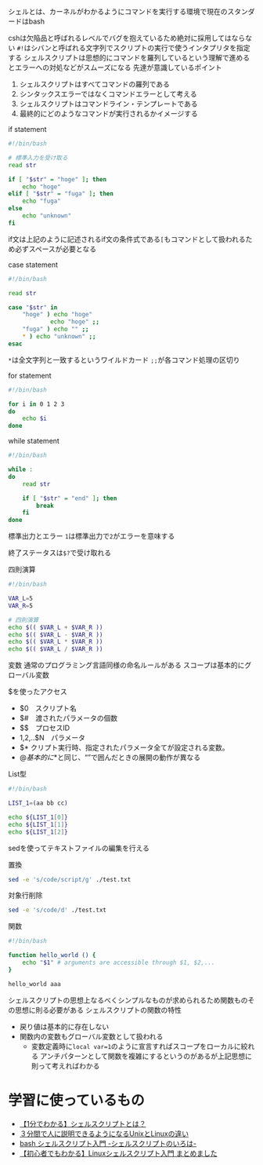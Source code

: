 シェルとは、カーネルがわかるようにコマンドを実行する環境で現在のスタンダードはbash


cshは欠陥品と呼ばれるレベルでバグを抱えているため絶対に採用してはならない
`#!`はシバンと呼ばれる文字列でスクリプトの実行で使うインタプリタを指定する
シェルスクリプトは思想的にコマンドを羅列しているという理解で進めるとエラーへの対処などがスムーズになる
先達が意識しているポイント
1. シェルスクリプトはすべてコマンドの羅列である
2. シンタックスエラーではなくコマンドエラーとして考える
3. シェルスクリプトはコマンドライン・テンプレートである
4. 最終的にどのようなコマンドが実行されるかイメージする


if statement
```sh
#!/bin/bash

# 標準入力を受け取る
read str

if [ "$str" = "hoge" ]; then
    echo "hoge"
elif [ "$str" = "fuga" ]; then
    echo "fuga"
else
    echo "unknown"
fi
```
if文は上記のように記述されるif文の条件式である`[`もコマンドとして扱われるため必ずスペースが必要となる

case statement
```sh
#!/bin/bash

read str

case "$str" in
    "hoge" ) echo "hoge"
            echo "hoge" ;;
    "fuga" ) echo "" ;;
    * ) echo "unknown" ;;
esac
```
`*`は全文字列と一致するというワイルドカード
`;;`が各コマンド処理の区切り

for statement
```sh
#!/bin/bash

for i in 0 1 2 3
do
    echo $i
done
```

while statement
```sh
#!/bin/bash

while :
do
    read str

    if [ "$str" = "end" ]; then
        break
    fi
done
```


標準出力とエラー
`1`は標準出力で`2`がエラーを意味する

終了ステータスは`$?`で受け取れる

四則演算
```sh
#!/bin/bash

VAR_L=5
VAR_R=5

# 四則演算
echo $(( $VAR_L + $VAR_R ))
echo $(( $VAR_L - $VAR_R ))
echo $(( $VAR_L * $VAR_R ))
echo $(( $VAR_L / $VAR_R ))

```

変数
通常のプログラミング言語同様の命名ルールがある
スコープは基本的にグローバル変数

$を使ったアクセス
- $0　スクリプト名
- $#　渡されたパラメータの個数
- $$　プロセスID
- $1,$2,..$N　パラメータ
- $* クリプト実行時、指定されたパラメータ全てが設定される変数。
- $@　基本的に$*と同じ、“”で囲んだときの展開の動作が異なる

List型
```sh
#!/bin/bash

LIST_1=(aa bb cc)

echo ${LIST_1[0]}
echo ${LIST_1[1]}
echo ${LIST_1[2]}
```

sedを使ってテキストファイルの編集を行える

置換
```sh
sed -e 's/code/script/g' ./test.txt
```

対象行削除
```sh
sed -e 's/code/d' ./test.txt
```

関数
```sh
#!/bin/bash

function hello_world () {
    echo "$1" # arguments are accessible through $1, $2,...
}

hello_world aaa
```
シェルスクリプトの思想上なるべくシンプルなものが求められるため関数ものその思想に則る必要がある
シェルスクリプトの関数の特性
- 戻り値は基本的に存在しない
- 関数内の変数もグローバル変数として扱われる
  - 変数定義時に`local var=1`のように宣言すればスコープをローカルに絞れる
アンチパターンとして関数を複雑にするというのがあるが上記思想に則って考えればわかる

# 学習に使っているもの
- [【1分でわかる】シェルスクリプトとは？](https://eng-entrance.com/linux-shellscript-what)
- [３分間で人に説明できるようになるUnixとLinuxの違い](https://eng-entrance.com/unix_linux)
- [bash シェルスクリプト入門 -シェルスクリプトのいろは-](https://shellscript.sunone.me/tutorial.html)
- [【初心者でもわかる】Linuxシェルスクリプト入門 まとめました](https://eng-entrance.com/category/linux/linux-shellscript)
